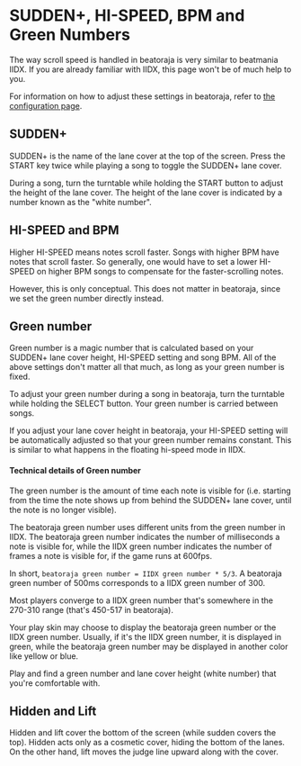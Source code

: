 # SUDDEN+, HI-SPEED, BPM and Green Numbers

The way scroll speed is handled in beatoraja is very similar to beatmania IIDX. If you are already familiar with IIDX, this page won't be of much help to you.

For information on how to adjust these settings in beatoraja, refer to [the configuration page](configuration#sudden-hi-speed-green-number).

## SUDDEN+

SUDDEN+ is the name of the lane cover at the top of the screen. Press the START key twice while playing a song to toggle the SUDDEN+ lane cover.

During a song, turn the turntable while holding the START button to adjust the height of the lane cover. The height of the lane cover is indicated by a number known as the "white number".

## HI-SPEED and BPM

Higher HI-SPEED means notes scroll faster. Songs with higher BPM have notes that scroll faster. So generally, one would have to set a lower HI-SPEED on higher BPM songs to compensate for the faster-scrolling notes.

However, this is only conceptual. This does not matter in beatoraja, since we set the green number directly instead.

## Green number

Green number is a magic number that is calculated based on your SUDDEN+ lane cover height, HI-SPEED setting and song BPM. All of the above settings don't matter all that much, as long as your green number is fixed.

To adjust your green number during a song in beatoraja, turn the turntable while holding the SELECT button. Your green number is carried between songs.

If you adjust your lane cover height in beatoraja, your HI-SPEED setting will be automatically adjusted so that your green number remains constant. This is similar to what happens in the floating hi-speed mode in IIDX.

#### Technical details of Green number

The green number is the amount of time each note is visible for (i.e. starting from the time the note shows up from behind the SUDDEN+ lane cover, until the note is no longer visible).

The beatoraja green number uses different units from the green number in IIDX. The beatoraja green number indicates the number of milliseconds a note is visible for, while the IIDX green number indicates the number of frames a note is visible for, if the game runs at 600fps.

In short, `beatoraja green number = IIDX green number * 5/3`. A beatoraja green number of 500ms corresponds to a IIDX green number of 300.

Most players converge to a IIDX green number that's somewhere in the 270-310 range (that's 450-517 in beatoraja).

Your play skin may choose to display the beatoraja green number or the IIDX green number. Usually, if it's the IIDX green number, it is displayed in green, while the beatoraja green number may be displayed in another color like yellow or blue.

Play and find a green number and lane cover height (white number) that you're comfortable with.


## Hidden and Lift

Hidden and lift cover the bottom of the screen (while sudden covers the top). Hidden acts only as a cosmetic cover, hiding the bottom of the lanes. On the other hand, lift moves the judge line upward along with the cover.



